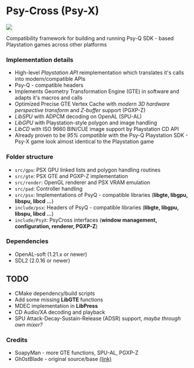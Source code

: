 # Psy-Cross (Psy-X)
![](https://i.ibb.co/PFNnw4G/PsyCross.jpg)

Compatibility framework for building and running Psy-Q SDK - based Playstation games across other platforms

### Implementation details
- High-level *Playstation API* reimplementation which translates it's calls into modern/compatible APIs
- Psy-Q - compatible headers
- Implements Geometry Transformation Engine (GTE) in software and adapts it's macros and calls
- Optimized Precise GTE Vertex Cache with *modern 3D hardware perspective transform* and *Z-buffer* support (PGXP-Z)
- *LibSPU* with ADPCM decoding on OpenAL (SPU-AL)
- *LibGPU* with Playstation-style polygon and image handling
- *LibCD* with ISO 9660 BIN/CUE image support by Playstation CD API
- Already proven to be *95% compatible* with the Psy-Q Playstation SDK - Psy-X game look almost identical to the Playstation game

### Folder structure
- `src/gpu`: PSX GPU linked lists and polygon handling routines
- `src/gte`: PSX GTE and PGXP-Z implementation
- `src/render`: OpenGL renderer and PSX VRAM emulation
- `src/pad`: Controller handling
- `src/psx`: Implementations of PsyQ - compatible libraries (**libgte, libgpu, libspu, libcd ...**)
- `include/psx`: Headers of PsyQ - compatible libraries (**libgte, libgpu, libspu, libcd ...**)
- `include/PsyX`: PsyCross interfaces (**window management, configuration, renderer, PGXP-Z**)

### Dependencies
- OpenAL-soft (1.21.x or newer)
- SDL2 (2.0.16 or newer)

## TODO
- CMake dependency/build scripts
- Add some missing **LibGTE** functions
- MDEC implementation in **LibPress**
- CD Audio/XA decoding and playback
- SPU Attack-Decay-Sustain-Release (ADSR) support, *maybe through own mixer?*

### Credits
- SoapyMan - more GTE functions, SPU-AL, PGXP-Z
- Gh0stBlade - original source/base [(link)](https://github.com/TOMB5/TOMB5/tree/master/EMULATOR)
